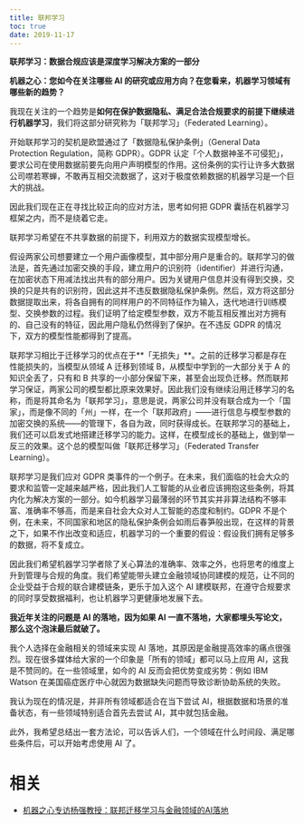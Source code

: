 ```yaml
---
title: 联邦学习
toc: true
date: 2019-11-17
---
```

**联邦学习：数据合规应该是深度学习解决方案的一部分**



**机器之心：您如今在关注哪些 AI 的研究或应用方向？在您看来，机器学习领域有哪些新的趋势？**



我现在关注的一个趋势是**如何在保护数据隐私、满足合法合规要求的前提下继续进行机器学习**，我们将这部分研究称为「联邦学习」（Federated Learning）。



开始联邦学习的契机是欧盟通过了「数据隐私保护条例」（General Data Protection Regulation，简称 GDPR）。GDPR 认定「个人数据神圣不可侵犯」，要求公司在使用数据前要先向用户声明模型的作用。这份条例的实行让许多大数据公司噤若寒蝉，不敢再互相交流数据了，这对于极度依赖数据的机器学习是一个巨大的挑战。



因此我们现在正在寻找比较正向的应对方法，思考如何把 GDPR 囊括在机器学习框架之内，而不是绕着它走。



联邦学习希望在不共享数据的前提下，利用双方的数据实现模型增长。



假设两家公司想要建立一个用户画像模型，其中部分用户是重合的。联邦学习的做法是，首先通过加密交换的手段，建立用户的识别符（identifier）并进行沟通，在加密状态下用减法找出共有的部分用户。因为关键用户信息并没有得到交换，交换的只是共有的识别符，因此这并不违反数据隐私保护条例。然后，双方将这部分数据提取出来，将各自拥有的同样用户的不同特征作为输入，迭代地进行训练模型、交换参数的过程。我们证明了给定模型参数，双方不能互相反推出对方拥有的、自己没有的特征，因此用户隐私仍然得到了保护。在不违反 GDPR 的情况下，双方的模型性能都得到了提高。



联邦学习相比于迁移学习的优点在于**「无损失」**。之前的迁移学习都是存在性能损失的，当模型从领域 A 迁移到领域 B，从模型中学到的一大部分关于 A 的知识全丢了，只有和 B 共享的一小部分保留下来，甚至会出现负迁移。然而联邦学习保证，两家公司的模型都比原来效果好。因此我们没有继续沿用迁移学习的名称，而是将其命名为「联邦学习」，意思是说，两家公司并没有联合成为一个「国家」，而是像不同的「州」一样，在一个「联邦政府」——进行信息与模型参数的加密交换的系统——的管理下，各自为政，同时获得成长。在联邦学习的基础上，我们还可以启发式地搭建迁移学习的能力。这样，在模型成长的基础上，做到举一反三的效果。这个总的模型叫做「联邦迁移学习」（Federated Transfer Learning）。



联邦学习是我们应对 GDPR 类事件的一个例子。在未来，我们面临的社会大众的要求和监管一定越来越严格，因此我们人工智能的从业者应该拥抱这些条例，将其内化为解决方案的一部分。如今机器学习最薄弱的环节其实并非算法结构不够丰富、准确率不够高，而是来自社会大众对人工智能的态度和制约。GDPR 不是个例，在未来，不同国家和地区的隐私保护条例会如雨后春笋般出现，在这样的背景之下，如果不作出改变和适应，机器学习的一个重要的假设：假设我们拥有足够多的数据，将不复成立。



因此我们希望机器学习学者除了关心算法的准确率、效率之外，也将思考的维度上升到管理与合规的角度。我们希望能带头建立金融领域协同建模的规范，让不同的企业受益于合规的联合建模链条，更乐于加入这个 AI 建模联邦，在遵守合规要求的同时享受数据福利，也让机器学习更健康地发展下去。



**我近年关注的问题是 AI 的落地，因为如果 AI 一直不落地，大家都埋头写论文，那么这个泡沫最后就破了。**



我个人选择在金融相关的领域来实现 AI 落地，其原因是金融提高效率的痛点很强烈。现在很多媒体给大家的一个印象是「所有的领域」都可以马上应用 AI，这我是不赞同的。在一些领域里，如今的 AI 反而会把优势变成劣势：例如 IBM Watson 在美国癌症医疗中心就因为数据缺失问题而导致诊断协助系统的失败。



我认为现在的情况是，并非所有领域都适合在当下尝试 AI，根据数据和场景的准备状态，有一些领域特别适合首先去尝试 AI，其中就包括金融。



此外，我希望总结出一套方法论，可以告诉人们，一个领域在什么时间段、满足哪些条件后，可以开始考虑使用 AI 了。


# 相关

- [机器之心专访杨强教授：联邦迁移学习与金融领域的AI落地](https://mp.weixin.qq.com/s?__biz=MzA3MzI4MjgzMw==&mid=2650746037&idx=1&sn=646008f2d88f2377b4564282add32aed&chksm=871ae8cbb06d61dd498817437fe76d2760a906ab808f3025fc396d22d560177448c8e5eb27cb&mpshare=1&scene=1&srcid=0801X9tUQ4I6DlMCmKCvy77B#rd)
